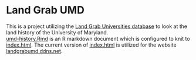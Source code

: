 # Land Grab UMD  
This is a project utilizing the 
[Land Grab Universities database](https://github.com/HCN-Digital-Projects/landgrabu-data)
to look at the land history of the University of Maryland.  
[umd-history.Rmd](https://github.com/ehuegler/land-grab-umd/blob/main/land-grab-umd.Rmd) 
is an R markdown document which is configured to knit to
[index.html](https://github.com/ehuegler/land-grab-umd/blob/main/index.html).
The current version of 
[index.html](https://github.com/ehuegler/land-grab-umd/blob/main/index.html)
is utilized for the website [landgrabumd.ddns.net](landgrabumd.ddns.net).
